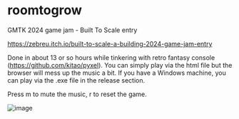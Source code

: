 # roomtogrow
GMTK 2024 game jam - Built To Scale entry 

https://zebreu.itch.io/built-to-scale-a-building-2024-game-jam-entry

Done in about 13 or so hours while tinkering with retro fantasy console (https://github.com/kitao/pyxel). You can simply play via the html file but the browser will mess up the music a bit. If you have a Windows machine, you can play via the .exe file in the release section.

Press m to mute the music, r to reset the game.

![image](https://github.com/user-attachments/assets/adb86fe4-8427-4b97-a4a2-c58812f2c010)
